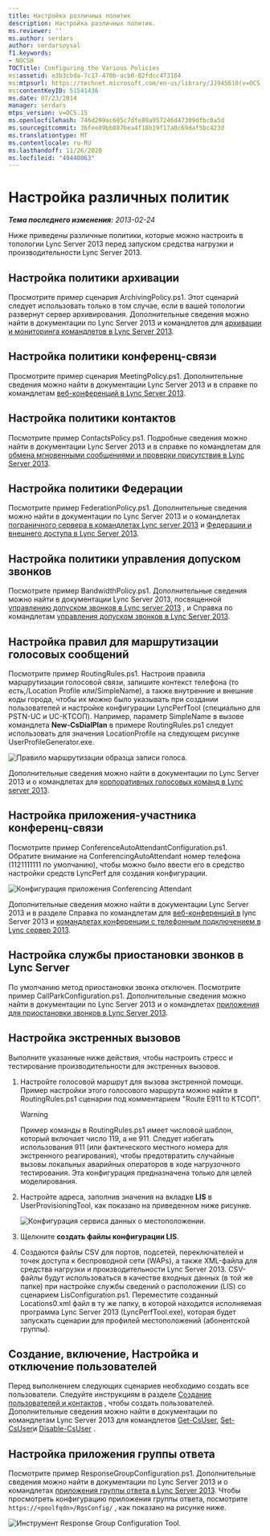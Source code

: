 ```yaml
---
title: Настройка различных политик
description: Настройка различных политик.
ms.reviewer: ''
ms.author: serdars
author: serdarsoysal
f1.keywords:
- NOCSH
TOCTitle: Configuring the Various Policies
ms:assetid: e3b3cbda-7c17-470b-acb0-82fdcc473184
ms:mtpsurl: https://technet.microsoft.com/en-us/library/JJ945610(v=OCS.15)
ms:contentKeyID: 51541436
ms.date: 07/23/2014
manager: serdars
mtps_version: v=OCS.15
ms.openlocfilehash: 746d299ac605c7dfe89a957246d47309dfbc0a5d
ms.sourcegitcommit: 36fee89bb887bea4f18b19f17a8c69daf5bc423d
ms.translationtype: MT
ms.contentlocale: ru-RU
ms.lasthandoff: 11/26/2020
ms.locfileid: "49440063"
---
```

# <a name="configuring-the-various-policies"></a>Настройка различных политик

<div data-xmlns="http://www.w3.org/1999/xhtml">

<div class="topic" data-xmlns="http://www.w3.org/1999/xhtml" data-msxsl="urn:schemas-microsoft-com:xslt" data-cs="https://msdn.microsoft.com/">

<div data-asp="https://msdn2.microsoft.com/asp">



</div>

<div id="mainSection">

<div id="mainBody">

<span> </span>

_**Тема последнего изменения:** 2013-02-24_

<div>

Ниже приведены различные политики, которые можно настроить в топологии Lync Server 2013 перед запуском средства нагрузки и производительности Lync Server 2013.

<div>

## <a name="configuring-the-archiving-policy"></a>Настройка политики архивации

Просмотрите пример сценария ArchivingPolicy.ps1. Этот сценарий следует использовать только в том случае, если в вашей топологии развернут сервер архивирования. Дополнительные сведения можно найти в документации по Lync Server 2013 и командлетов для [архивации и мониторинга командлетов в Lync Server 2013](https://technet.microsoft.com/library/gg415629\(v=ocs.15\)).

</div>

<div>

## <a name="configuring-the-conferencing-policy"></a>Настройка политики конференц-связи

Просмотрите пример сценария MeetingPolicy.ps1. Дополнительные сведения можно найти в документации Lync Server 2013 и в справке по командлетам [веб-конференций в Lync Server 2013](https://technet.microsoft.com/library/gg415675\(v=ocs.15\)).

</div>

<div>

## <a name="configuring-the-contacts-policy"></a>Настройка политики контактов

Посмотрите пример ContactsPolicy.ps1. Подробные сведения можно найти в документации Lync Server 2013 и в справке по командлетам для [обмена мгновенными сообщениями и проверки присутствия в Lync Server 2013](https://technet.microsoft.com/library/gg398611\(v=ocs.15\)).

</div>

<div>

## <a name="configuring-the-federation-policy"></a>Настройка политики Федерации

Посмотрите пример FederationPolicy.ps1. Дополнительные сведения можно найти в документации по Lync Server 2013 и о командлетах [пограничного сервера в командлетах Lync server 2013](https://technet.microsoft.com/library/gg415635\(v=ocs.15\)) и [Федерации и внешнего доступа в Lync Server 2013](https://technet.microsoft.com/library/gg415651\(v=ocs.15\)).

</div>

<div>

## <a name="configuring-the-call-admission-control-policy"></a>Настройка политики управления допуском звонков

Посмотрите пример BandwidthPolicy.ps1. Дополнительные сведения можно найти в документации Lync Server 2013, посвященной [управлению допуском звонков в Lync server 2013](https://technet.microsoft.com/library/gg398529\(v=ocs.15\)) , и Справка по командлетам [управления допуском звонков в Lync Server 2013](https://technet.microsoft.com/library/gg415676\(v=ocs.15\)).

</div>

<div>

## <a name="configuring-the-voice-routing-rules"></a>Настройка правил для маршрутизации голосовых сообщений

Посмотрите пример RoutingRules.ps1. Настроив правила маршрутизации голосовой связи, запишите контекст телефона (то есть,/Location Profile или/SimpleName), а также внутренние и внешние коды города, чтобы их можно было указывать при создании пользователей и настройке конфигурации LyncPerfTool (специально для PSTN-UC и UC-КТСОП). Например, параметр SimpleName в вызове командлета **New-CsDialPlan** в примере RoutingRules.ps1 следует использовать для значения LocationProfile на следующем рисунке UserProfileGenerator.exe.

![Правило маршрутизации образца записи голоса.](images/JJ945610.9f34d971-4ed0-4a4c-b101-086a91c4578c(OCS.15).jpg "Правило маршрутизации образца записи голоса.")

Дополнительные сведения можно найти в документации по Lync Server 2013 и о командлетах для [корпоративных голосовых команд в Lync server 2013](https://technet.microsoft.com/library/gg415658\(v=ocs.15\)).

</div>

<div>

## <a name="configuring-conferencing-attendant-application"></a>Настройка приложения-участника конференц-связи

Посмотрите пример ConferenceAutoAttendantConfiguration.ps1. Обратите внимание на ConferencingAutoAttendant номер телефона (1121111111 по умолчанию), чтобы можно было ввести его в средство настройки средств LyncPerf для создания конфигурации.

![Конфигурация приложения Conferencing Attendant](images/JJ945610.0618a22f-27a9-423a-9085-d2bf71e82db6(OCS.15).jpg "Конфигурация приложения Conferencing Attendant")

Дополнительные сведения можно найти в документации Lync Server 2013 и в разделе Справка по командлетам для [веб-конференций в](https://technet.microsoft.com/library/gg415675\(v=ocs.15\)) lync Server 2013 и [командлетах конференции с телефонным подключением в Lync сервер 2013](https://technet.microsoft.com/library/gg415630\(v=ocs.15\)).

</div>

<div>

## <a name="configuring-lync-server-call-park-service"></a>Настройка службы приостановки звонков в Lync Server

По умолчанию метод приостановки звонка отключен. Посмотрите пример CallParkConfiguration.ps1. Дополнительные сведения можно найти в документации по Lync Server 2013 и о командлетах [приложения для приостановки звонков в Lync Server 2013](https://technet.microsoft.com/library/gg415639\(v=ocs.15\)).

</div>

<div>

## <a name="configuring-emergency-calls"></a>Настройка экстренных вызовов

Выполните указанные ниже действия, чтобы настроить стресс и тестирование производительности для экстренных вызовов.

1.  Настройте голосовой маршрут для вызова экстренной помощи. Пример настройки этого голосового маршрута можно найти в RoutingRules.ps1 сценарии под комментарием "Route E911 to КТСОП".
    
    <div>
    

    > [!WARNING]  
    > Пример команды в RoutingRules.ps1 имеет числовой шаблон, который включает число 119, а не 911. Следует избегать использования 911 (или фактического местного номера для экстренного реагирования), чтобы предотвратить случайные вызовы локальных аварийных операторов в ходе нагрузочного тестирования. Эта конфигурация предназначена только для целей моделирования.

    
    </div>

2.  Настройте адреса, заполнив значения на вкладке **LIS** в UserProvisioningTool, как показано на приведенном ниже рисунке.
    
    ![Конфигурация сервиса данных о местоположении.](images/JJ945610.8ac1faa1-e9f9-40d0-b8b7-b159f4f459f7(OCS.15).jpg "Конфигурация сервиса данных о местоположении.")  

3.  Щелкните **создать файлы конфигурации LIS**.

4.  Создаются файлы CSV для портов, подсетей, переключателей и точек доступа к беспроводной сети (WAPs), а также XML-файла для средства нагрузки и производительности Lync Server 2013. CSV-файлы будут использоваться в качестве входных данных (в той же папке) при настройке службы сведений о расположении (LIS) со сценарием LisConfiguration.ps1. Переместите созданный Locations0.xml файл в ту же папку, в которой находится исполняемая программа Lync Server 2013 (LyncPerfTool.exe), которая будет запускать сценарии для профилей местоположений (абонентской группы).

</div>

<div>

## <a name="creating-enabling-configuring-and-disabling-users"></a>Создание, включение, Настройка и отключение пользователей

Перед выполнением следующих сценариев необходимо создать все пользователи. Следуйте инструкциям в разделе [Создание пользователей и контактов](create-users-and-contacts.md) , чтобы создать пользователей. Дополнительные сведения можно найти в документации по командлетам Lync Server 2013 для командлетов [Get-CsUser](https://technet.microsoft.com/library/gg398125\(v=ocs.15\)), [Set-CsUser](https://technet.microsoft.com/library/gg398510\(v=ocs.15\))и [Disable-CsUser](https://technet.microsoft.com/library/gg398747\(v=ocs.15\)) .

</div>

<div>

## <a name="configuring-response-group-application"></a>Настройка приложения группы ответа

Посмотрите пример ResponseGroupConfiguration.ps1. Дополнительные сведения можно найти в документации по Lync Server 2013 и о командлетах [приложения группы ответа в Lync Server 2013](https://technet.microsoft.com/library/gg415654\(v=ocs.15\)). Чтобы просмотреть конфигурацию приложения группы ответа, посмотрите `https://<poolfqdn>/RgsConfig/` , как показано на рисунке ниже.

![Инструмент Response Group Configuration Tool.](images/JJ945610.480a9440-2283-4533-98f8-86daaab4781c(OCS.15).jpg "Инструмент Response Group Configuration Tool.")

</div>

</div>

</div>

<span> </span>

</div>

</div>

</div>

